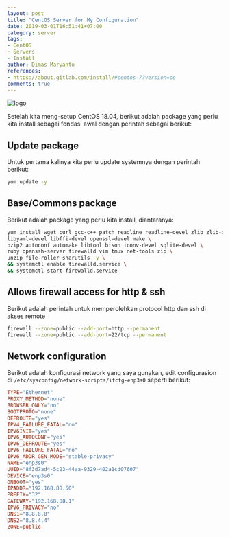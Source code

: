 ```yaml
---
layout: post
title: "CentOS Server for My Configuration"
date: 2019-03-01T16:51:41+07:00
category: server
tags: 
- CentOS
- Servers
- Install
author: Dimas Maryanto
references:
- https://about.gitlab.com/install/#centos-7?version=ce
comments: true
---
```


![logo]({{site.baseurl}}/assets/img/posts/centos-server-18-04/centos.png)

Setelah kita meng-setup CentOS 18.04, berikut adalah package yang perlu kita install sebagai fondasi awal dengan perintah sebagai berikut:

<!--more-->

## Update package

Untuk pertama kalinya kita perlu update systemnya dengan perintah berikut:

```bash
yum update -y
```

## Base/Commons package

Berikut adalah package yang perlu kita install, diantaranya:

```bash
yum install wget curl gcc-c++ patch readline readline-devel zlib zlib-devel \
libyaml-devel libffi-devel openssl-devel make \
bzip2 autoconf automake libtool bison iconv-devel sqlite-devel \
ruby openssh-server firewalld vim tmux net-tools zip \
unzip file-roller sharutils -y \
&& systemctl enable firewalld.service \
&& systemctl start firewalld.service
```

## Allows firewall access for http & ssh

Berikut adalah perintah untuk memperolehkan protocol http dan ssh di akses remote

```bash
firewall --zone=public --add-port=http --permanent
firewall --zone=public --add-port=22/tcp --permanent
```

## Network configuration

Berikut adalah konfigurasi network yang saya gunakan, edit configurasion di `/etc/sysconfig/network-scripts/ifcfg-enp3s0` seperti berikut:

```conf
TYPE="Ethernet"
PROXY_METHOD="none"
BROWSER_ONLY="no"
BOOTPROTO="none"
DEFROUTE="yes"
IPV4_FAILURE_FATAL="no"
IPV6INIT="yes"
IPV6_AUTOCONF="yes"
IPV6_DEFROUTE="yes"
IPV6_FAILURE_FATAL="no"
IPV6_ADDR_GEN_MODE="stable-privacy"
NAME="enp3s0"
UUID="8f3d7ad4-5c23-44aa-9329-402a1cd07607"
DEVICE="enp3s0"
ONBOOT="yes"
IPADDR="192.168.88.50"
PREFIX="32"
GATEWAY="192.168.88.1"
IPV6_PRIVACY="no"
DNS1="8.8.8.8"
DNS2="8.8.4.4"
ZONE=public
```

